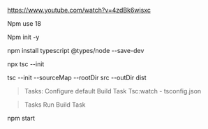 https://www.youtube.com/watch?v=4zdBk6wisxc


Npm use 18

Npm init -y

npm install typescript @types/node --save-dev

npx tsc --init


tsc --init --sourceMap --rootDir src --outDir dist


>Tasks: Configure default Build Task
Tsc:watch - tsconfig.json

>Tasks Run Build Task



npm start
